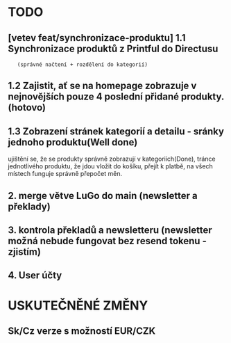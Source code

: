 # TODO 

## [vetev feat/synchronizace-produktu] 1.1 Synchronizace produktů z Printful do Directusu 
       (správné načtení + rozdělení do kategorií)

## 1.2 Zajistit, ať se na homepage zobrazuje v nejnovějších pouze 4 poslední přidané produkty. (hotovo)
## 1.3 Zobrazení stránek kategorií a detailu - sránky jednoho produktu(Well done)
ujištění se, že se produkty správně zobrazují v kategoriích(Done), tránce jednotlivého produktu, že jdou vložit do košíku, přejít k platbě, na všech místech funguje správně přepočet měn.


## 2. merge větve LuGo do main (newsletter a překlady)

## 3. kontrola překladů a newsletteru (newsletter možná nebude fungovat bez resend tokenu - zjistím)

## 4. User účty





# USKUTEČNĚNÉ ZMĚNY

## Sk/Cz verze s možností EUR/CZK